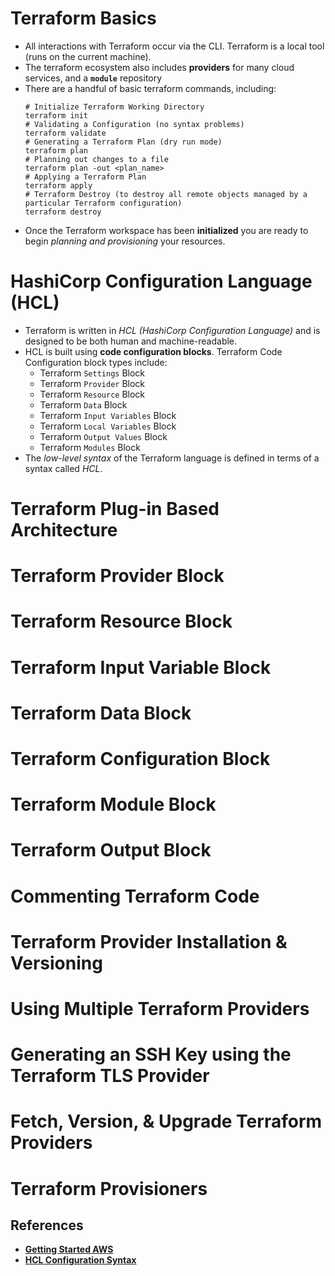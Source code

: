# Terraform Basics
- All interactions with Terraform occur via the CLI. Terraform is a local tool (runs on the current machine).
- The terraform ecosystem also includes **providers** for many cloud services, and a **`module`** repository
- There are a handful of basic terraform commands, including:
  ```shell
  # Initialize Terraform Working Directory
  terraform init
  # Validating a Configuration (no syntax problems)
  terraform validate
  # Generating a Terraform Plan (dry run mode)
  terraform plan
  # Planning out changes to a file
  terraform plan -out <plan_name>
  # Applying a Terraform Plan
  terraform apply
  # Terraform Destroy (to destroy all remote objects managed by a particular Terraform configuration)
  terraform destroy
  ```
- Once the Terraform workspace has been **initialized** you are ready to begin _planning and provisioning_ your resources.

# HashiCorp Configuration Language (HCL)
- Terraform is written in _HCL (HashiCorp Configuration Language)_ and is designed to be both human and machine-readable.
- HCL is built using **code configuration blocks**. Terraform Code Configuration block types include:
  - Terraform `Settings` Block
  - Terraform `Provider` Block
  - Terraform `Resource` Block
  - Terraform `Data` Block
  - Terraform `Input Variables` Block
  - Terraform `Local Variables` Block
  - Terraform `Output Values` Block
  - Terraform `Modules` Block
- The _low-level syntax_ of the Terraform language is defined in terms of a syntax called _HCL_.
# Terraform Plug-in Based Architecture
# Terraform Provider Block
# Terraform Resource Block
# Terraform Input Variable Block
# Terraform Data Block
# Terraform Configuration Block
# Terraform Module Block
# Terraform Output Block
# Commenting Terraform Code
# Terraform Provider Installation & Versioning
# Using Multiple Terraform Providers
# Generating an SSH Key using the Terraform TLS Provider
# Fetch, Version, & Upgrade Terraform Providers
# Terraform Provisioners



## References
- [**Getting Started AWS**](https://developer.hashicorp.com/terraform/tutorials/aws-get-started)
- [**HCL Configuration Syntax**](https://developer.hashicorp.com/terraform/language/syntax/configuration)
